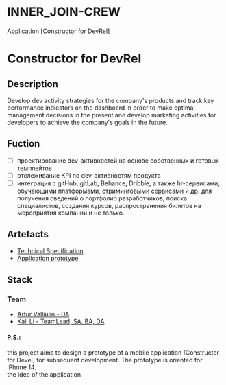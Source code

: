# INNER_JOIN-CREW
Application [Constructor for DevRel]

#  Constructor for DevRel

## Description
Develop dev activity strategies for the company's products and track key performance indicators on the dashboard in order to make optimal management decisions in the present and develop marketing activities for developers to achieve the company's goals in the future.

## Fuction
* [ ]  проектирование dev-активностей на основе собственных и готовых темплейтов
* [ ]  отслеживание KPI по dev-активностям продукта
* [ ]  интеграция с gitHub, gitLab, Behance, Dribble, а также hr-сервисами, обучающими платформами, стриминговыми сервисами и др. для получения сведений о портфолио разработчиков, поиска специалистов, создания курсов, распространения билетов на мероприятия компании и не только.  

## Artefacts
* <a href='https://github.com/alexovna/inner_join-crew'>Technical Specification</a>
* <a href='https://github.com/alexovna/inner_join-crew'>Application prototype</a>

## Stack

### Team
* <a href='https://github.com/'> Artur Valliulin - DA </a>
* <a href='https://github.com/alexovna'> Kali Li - TeamLead, SA, BA, DA </a>


#### P.S.: </br>
this project aims to design a prototype of a mobile application [Constructor for Devel] for subsequent development. The prototype is oriented for iPhone 14.</br>
the idea of the application
